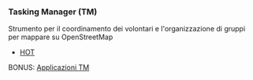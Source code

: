 ---
---
### Tasking Manager (TM)

Strumento per il coordinamento dei volontari e l'organizzazione di gruppi per mappare su OpenStreetMap

- <a href="https://tasks.hotosm.org" target="_blank">HOT</a>

BONUS: <a href="https://wiki.openstreetmap.org/wiki/Tasking_Manager" target="_blank">Applicazioni TM</a>
